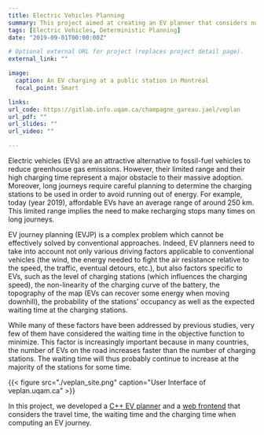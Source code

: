 ```yaml
---
title: Electric Vehicles Planning
summary: This project aimed at creating an EV planner that considers not only the travel time and charging time, but also the waiting time at the charging stations.
tags: [Electric Vehicles, Deterministic Planning]
date: "2019-09-01T00:00:00Z"

# Optional external URL for project (replaces project detail page).
external_link: ""

image:
  caption: An EV charging at a public station in Montréal
  focal_point: Smart

links:
url_code: https://gitlab.info.uqam.ca/champagne_gareau.jael/veplan
url_pdf: ""
url_slides: ""
url_video: ""

---
```


Electric vehicles (EVs) are an attractive alternative to fossil-fuel vehicles to
reduce greenhouse gas emissions. However, their limited range and their high
charging time represent a major obstacle to their massive adoption. Moreover,
long journeys require careful planning to determine the charging stations to be
used in order to avoid running out of energy. For example, today (year 2019),
affordable EVs have an average range of around 250 km. This limited range
implies the need to make recharging stops many times on long journeys.

EV journey planning (EVJP) is a complex problem which cannot be effectively
solved by conventional approaches. Indeed, EV planners need to take into account
not only various driving factors applicable to conventional vehicles (the wind,
the energy needed to fight the air resistance relative to the speed, the
traffic, eventual detours, etc.), but also factors specific to EVs, such as the
level of charging stations (which influences the charging speed), the
non-linearity of the charging curve of the battery, the topography of the map
(EVs can recover some energy when moving downhill), the probability of the
stations' occupancy as well as the expected waiting time at the charging
stations.

While many of these factors have been addressed by previous studies, very few of
them have considered the waiting time in the objective function to minimize.
This factor is increasingly important because in many countries, the number of
EVs on the road increases faster than the number of charging
stations. The waiting time will thus probably continue to increase at the
majority of the stations for some time.

{{< figure src="./veplan_site.png" caption="User Interface of veplan.uqam.ca" >}}

In this project, we developed a [C++ EV
planner](https://gitlab.info.uqam.ca/champagne_gareau.jael/veplan) and a [web
frontend](http://veplan.uqam.ca) that considers the travel time, the waiting
time and the charging time when computing an EV journey.
